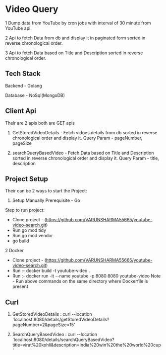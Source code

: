 
# Video Query

1 Dump data from YouTube by cron jobs with interval of 30 minute from YouTube api.

2 Api to fetch Data from db and display it in paginated form sorted in reverse chronological order.

3 Api to fetch Data based on Title and Description sorted in reverse chronological order.


## Tech Stack

Backend - Golang

Database - NoSql(MongoDB)


## Client Api
Their are 2 apis both are GET apis
1. GetStoredVideoDetails - Fetch vidoes details from db sorted in reverse chronological order and display it.
Query Param - pageNumber, pageSize

2. searchQueryBasedVideo - Fetch Data based on Title and Description sorted in reverse chronological order and display it.
Query Param - title, description


## Project Setup
Their can be 2 ways to start the Project:

1. Setup Manually
Prerequisite - Go

Step to run project:
- Clone project - (https://github.com/VARUNSHARMA55665/youtube-video-search.git)
- Run go mod tidy
- Run go mod vendor
- go build

2 Docker
- Clone project - (https://github.com/VARUNSHARMA55665/youtube-video-search.git)
- Run :- docker build -t youtube-video .
- Run :- docker run -it --name youtube -p 8080:8080 youtube-video
Note - Run above commands on the same directory where Dockerfile is present


## Curl
1. GetStoredVideoDetails :
curl --location 'localhost:8080/details/getStoredVideoDetails?pageNumber=2&pageSize=15'

2. SearchQueryBasedVideo :
curl --location 'localhost:8080/details/searchQueryBasedVideo?title=virat%20kohli&description=India%20win%20the%20world%20cup'
